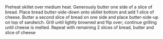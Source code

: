 Preheat skillet over medium heat. Generously butter one side of a slice of bread.
 Place bread butter-side-down onto skillet bottom and add 1 slice of cheese.
  Butter a second slice of bread on one side and place butter-side-up on top of sandwich.
   Grill until lightly browned and flip over; continue grilling until cheese is melted.
    Repeat with remaining 2 slices of bread,
 butter and slice of cheese